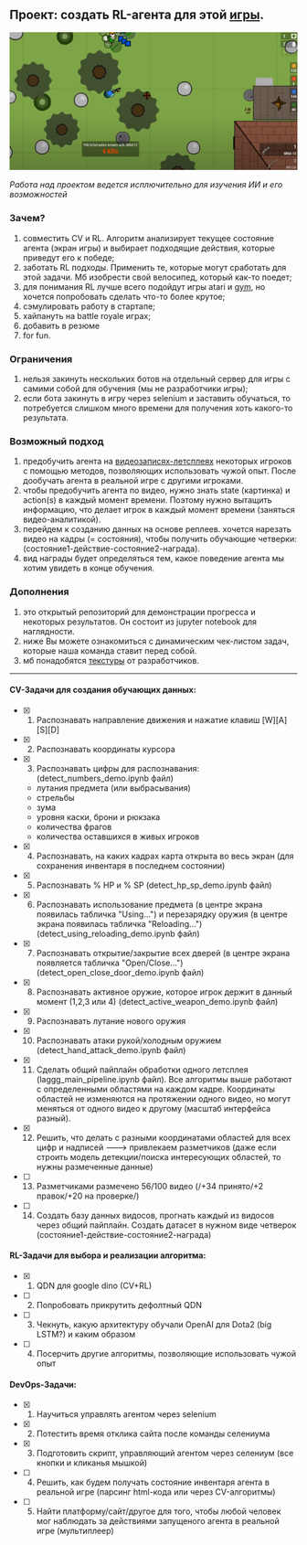 ## Проект: создать RL-агента для этой [игры](https://surviv.io/).

![Image of Yaktocat](for_preview.png)

*Работа над проектом ведется исплючительно для изучения ИИ и его возможностей*

### Зачем?
1) совместить CV и RL. Алгоритм анализирует текущее состояние агента (экран игры) и выбирает подходящие действия, которые приведут его к победе;
2) заботать RL подходы. Применить те, которые могут сработать для этой задачи. Мб изобрести свой велосипед, который как-то поедет;
3) для понимания RL лучше всего подойдут игры atari и [gym](https://gym.openai.com/), но хочется попробовать сделать что-то более крутое;
4) сэмулировать работу в стартапе;
5) хайпануть на battle royale играх;
6) добавить в резюме
7) for fun.

### Ограничения
1) нельзя закинуть нескольких ботов на отдельный сервер для игры с самими собой для обучения (мы не разработчики игры);
2) если бота закинуть в игру через selenium и заставить обучаться, то потребуется слишком много времени для получения хоть какого-то результата.

### Возможный подход
1) предобучить агента на [видеозаписях-летсплеях](https://www.youtube.com/watch?v=ERDmPJ_0QJc&t=) некоторых игроков с помощью методов, позволяющих использовать чужой опыт. После дообучать агента в реальной игре с другими игроками.
2) чтобы предобучить агента по видео, нужно знать state (картинка) и action(s) в каждый момент времени. Поэтому нужно вытащить информацию, что делает игрок в каждый момент времени (заняться видео-аналитикой).
3) перейдем к созданию данных на основе реплеев. хочется нарезать видео на кадры (= состояния), чтобы получить обучающие четверки: (состояние1-действие-состояние2-награда).
4) вид награды будет определяться тем, какое поведение агента мы хотим увидеть в конце обучения.

### Дополнения
1) это открытый репозиторий для демонстрации прогресса и некоторых результатов. Он состоит из jupyter notebook для наглядности.
2) ниже Вы можете ознакомиться с динамическим чек-листом задач, которые наша команда ставит перед собой.
3) мб понадобятся [текстуры](https://drive.google.com/drive/folders/1qhaDdNCsisBu_7gvMNmyn_zkG4kyAZix) от разработчиков.
______________________________________________________________________________

#### CV-Задачи для создания обучающих данных:
- [x] 1)  Распознавать направление движения и нажатие клавиш [W][A][S][D]
- [x] 2)  Распознавать координаты курсора
- [x] 3)	Распознавать цифры для распознавания: (detect_numbers_demo.ipynb файл)
  - лутания предмета (или выбрасывания)
  - стрельбы
  - зума
  - уровня каски, брони и рюкзака
  - количества фрагов
  - количества оставшихся в живых игроков
- [x] 4) Распознавать, на каких кадрах карта открыта во весь экран (для сохранения инвентаря в последнем состоянии)
- [x] 5) Распознавать % HP и % SP (detect_hp_sp_demo.ipynb файл)
- [x] 6) Распознавать использование предмета (в центре экрана появилась табличка "Using...") и перезарядку оружия (в центре экрана появилась табличка "Reloading...") (detect_using_reloading_demo.ipynb файл)
- [x] 7) Распознавать открытие/закрытие всех дверей (в центре экрана появляется табличка "Open/Close...") (detect_open_close_door_demo.ipynb файл)
- [x] 8) Распознавать активное оружие, которое игрок держит в данный момент (1,2,3 или 4) (detect_active_weapon_demo.ipynb файл)
- [x] 9) Распознавать лутание нового оружия 
- [x] 10) Распознавать атаки рукой/холодным оружием (detect_hand_attack_demo.ipynb файл)
- [x] 11)	Сделать общий пайплайн обработки одного летсплея (laggg_main_pipeline.ipynb файл). Все алгоритмы выше работают с определенными областями на каждом кадре. Координаты областей не изменяются на протяжении одного видео, но могут меняться от одного видео к другому (масштаб интерфейса разный).
- [x] 12) Решить, что делать с разными координатами областей для всех цифр и надписей ---> привлекаем разметчиков (даже если строить модель детекции/поиска интересующих областей, то нужны размеченные данные)
- [ ] 13) Разметчиками размечено 56/100 видео (/+34 принято/+2 правок/+20 на проверке/)
- [ ] 14)	Создать базу данных видосов, прогнать каждый из видосов через общий пайплайн. Создать датасет в нужном виде четверок (состояние1-действие-состояние2-награда)

#### RL-Задачи для выбора и реализации алгоритма:
- [x] 1) QDN для google dino (CV+RL)
- [ ] 2) Попробовать прикрутить дефолтный QDN
- [ ] 3) Чекнуть, какую архитектуру обучали OpenAI для Dota2 (big LSTM?) и каким образом
- [ ] 4) Посерчить другие алгоритмы, позволяющие использовать чужой опыт

#### DevOps-Задачи:
- [x] 1) Научиться управлять агентом через selenium
- [x] 2) Потестить время отклика сайта после команды селениума
- [x] 3) Подготовить скрипт, управляющий агентом через селениум (все кнопки и кликанья мышкой)
- [ ] 4) Решить, как будем получать состояние инвентаря агента в реальной игре (парсинг html-кода или через CV-алгоритмы)
- [ ] 5) Найти платформу/сайт/другое для того, чтобы любой человек мог наблюдать за действиями запущеного агента в реальной игре (мультиплеер)
